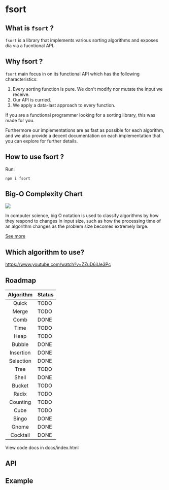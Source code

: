#  fsort

## What is `fsort` ?

`fsort` is a library that implements various sorting algorithms and exposes dia via a fucntional API.

## Why fsort ?

`fsort` main focus in on its functional API which has the following characteristics:

1. Every sorting function is pure. We don't modify nor mutate the input we receive.
2. Our API is curried.
3. We apply a data-last approach to every function.

If you are a functional programmer looking for a sorting library, this was made for you.

Furthermore our implementations are as fast as possible for each algorithm, and we also provide a decent documentation on each implementation that you can explore for further details.

## How to use fsort ?

Run:

```
npm i fsort
```

##  Big-O Complexity Chart

<img src="https://cdn.rawgit.com/1fabiopereira/node-sortable/master/img/chart.svg">

In computer science, big O notation is used to classify algorithms by how they respond to changes in input size, such as how the processing time of an algorithm changes as the problem size becomes extremely large.

[See more](https://en.wikipedia.org/wiki/Big_O_notation)

## Which algorithm to use?

https://www.youtube.com/watch?v=ZZuD6iUe3Pc

## Roadmap

| Algorithm       | Status  |
| :-------------: | :-----  |
| Quick           | TODO    |
| Merge           | TODO    |
| Comb            | DONE    |
| Time            | TODO    |
| Heap            | TODO    |
| Bubble          | DONE    |
| Insertion       | DONE    |
| Selection       | DONE    |
| Tree            | TODO    |
| Shell           | DONE    |
| Bucket          | TODO    |
| Radix           | TODO    |
| Counting        | TODO    |
| Cube            | TODO    |
| Bingo           | DONE    |
| Gnome           | DONE    |
| Cocktail        | DONE    |


View code docs in docs/index.html

## API



## Example
